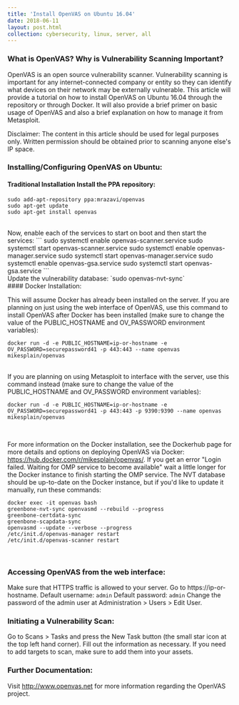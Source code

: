 ```yaml
---
title: 'Install OpenVAS on Ubuntu 16.04' 
date: 2018-06-11 
layout: post.html
collection: cybersecurity, linux, server, all
--- 
```


### What is OpenVAS? Why is Vulnerability Scanning Important? 
OpenVAS is an open source vulnerability scanner. Vulnerability scanning is important for any internet-connected company or entity so they can identify what devices on their network may be externally vulnerable. This article will provide a tutorial on how to install OpenVAS on Ubuntu 16.04 through the repository or through Docker. It will also provide a brief primer on basic usage of OpenVAS and also a brief explanation on how to manage it from Metasploit. 

Disclaimer: The content in this article should be used for legal purposes only. Written permission should be obtained prior to scanning anyone else's IP space.   

### Installing/Configuring OpenVAS on Ubuntu: 

#### Traditional Installation Install the PPA repository: 
```
sudo add-apt-repository ppa:mrazavi/openvas 
sudo apt-get update 
sudo apt-get install openvas
```
<br>
Now, enable each of the services to start on boot and then start the services: 
```
sudo systemctl enable openvas-scanner.service
sudo systemctl start openvas-scanner.service 
sudo systemctl enable openvas-manager.service 
sudo systemctl start openvas-manager.service 
sudo systemctl enable openvas-gsa.service
sudo systemctl start openvas-gsa.service 
```
<br>
Update the vulnerability database: 
`sudo openvas-nvt-sync`
<br>
#### Docker Installation: 

This will assume Docker has already been installed on the server. If you are planning on just using the web interface of OpenVAS, use this command to install OpenVAS after Docker has been installed (make sure to change the value of the PUBLIC_HOSTNAME and OV_PASSWORD environment variables): 

```
docker run -d -e PUBLIC_HOSTNAME=ip-or-hostname -e OV_PASSWORD=securepassword41 -p 443:443 --name openvas mikesplain/openvas
```
<br>
If you are planning on using Metasploit to interface with the server, use this command instead (make sure to change the value of the PUBLIC_HOSTNAME and OV_PASSWORD environment variables): 

```
docker run -d -e PUBLIC_HOSTNAME=ip-or-hostname -e OV_PASSWORD=securepassword41 -p 443:443 -p 9390:9390 --name openvas mikesplain/openvas 
```
<br>

For more information on the Docker installation, see the Dockerhub page for more details and options on deploying OpenVAS via Docker: https://hub.docker.com/r/mikesplain/openvas/. If you get an error "Login failed. Waiting for OMP service to become available" wait a little longer for the Docker instance to finish starting the OMP service. The NVT database should be up-to-date on the Docker instance, but if you'd like to update it manually, run these commands: 

```
docker exec -it openvas bash 
greenbone-nvt-sync openvasmd --rebuild --progress
greenbone-certdata-sync 
greenbone-scapdata-sync 
openvasmd --update --verbose --progress 
/etc/init.d/openvas-manager restart 
/etc/init.d/openvas-scanner restart
```
<br>


### Accessing OpenVAS from the web interface: 
Make sure that HTTPS traffic is allowed to your server. Go to https://ip-or-hostname. 
Default username: `admin` 
Default password: `admin` 
Change the password of the admin user at Administration > Users > Edit User.   

### Initiating a Vulnerability Scan: 
Go to Scans > Tasks and press the New Task button (the small star icon at the top left hand corner). Fill out the information as necessary. If you need to add targets to scan, make sure to add them into your assets.   

### Further Documentation: 

Visit http://www.openvas.net for more information regarding the OpenVAS project.
